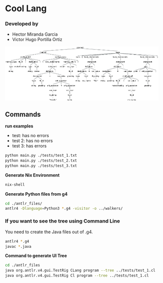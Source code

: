 # Cool Lang

### Developed by
- Hector Miranda Garcia
- Victor Hugo Portilla Ortiz

![example tree](https://github.com/H3cth0r/CoolLang/blob/main/resources/test_2_tree.png?raw=true)


## Commands
**run examples**
- test: has no errors
- test 2: has no errors
- test 3: has errors
```sh
python main.py ./tests/test_1.txt
python main.py ./tests/test_2.txt
python main.py ./tests/test_3.txt
```

**Generate Nix Environment**
```sh
nix-shell
```

**Generate Python files from g4**
```sh
cd ./antlr_files/
antlr4 -Dlanguage=Python3 *.g4 -visitor -o ../walkers/
```

### If you want to see the tree using Command Line
You need to create the Java files out of .g4.
```sh
antlr4 *.g4
javac *.java
```

**Command to generate UI Tree**
```sh
cd ./antlr_files
java org.antlr.v4.gui.TestRig CLang program --tree ../tests/test_1.cl  -gui
java org.antlr.v4.gui.TestRig Cl program --tree ../tests/test_1.cl
```
